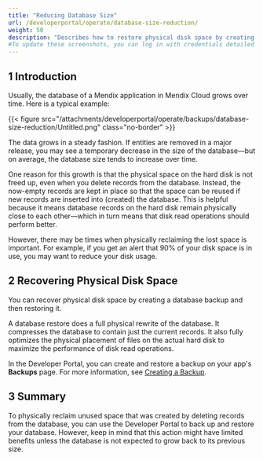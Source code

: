 ```yaml
---
title: "Reducing Database Size"
url: /developerportal/operate/database-size-reduction/
weight: 50
description: "Describes how to restore physical disk space by creating and restoring a database backup."
#To update these screenshots, you can log in with credentials detailed in How to Update Screenshots Using Team Apps.
---
```


## 1 Introduction

Usually, the database of a Mendix application in Mendix Cloud grows over time. Here is a typical example:

{{< figure src="/attachments/developerportal/operate/backups/database-size-reduction/Untitled.png" class="no-border" >}}

The data grows in a steady fashion. If entities are removed in a major release, you may see a temporary decrease in the size of the database—but on average, the database size tends to increase over time.

One reason for this growth is that the physical space on the hard disk is not freed up, even when you delete records from the database. Instead, the now-empty records are kept in place so that the space can be reused if new records are inserted into (created) the database. This is helpful because it means database records on the hard disk remain physically close to each other—which in turn means that disk read operations should perform better.

However, there may be times when physically reclaiming the lost space is important. For example, if you get an alert that 90% of your disk space is in use, you may want to reduce your disk usage.

## 2 Recovering Physical Disk Space

You can recover physical disk space by creating a database backup and then restoring it.

A database restore does a full physical rewrite of the database. It compresses the database to contain just the current records. It also fully optimizes the physical placement of files on the actual hard disk to maximize the performance of disk read operations.

In the Developer Portal, you can create and restore a backup on your app's **Backups** page. For more information, see [Creating a Backup](/developerportal/operate/create-backup/).

## 3 Summary

To physically reclaim unused space that was created by deleting records from the database, you can use the Developer Portal to back up and restore your database. However, keep in mind that this action might have limited benefits unless the database is not expected to grow back to its previous size.
